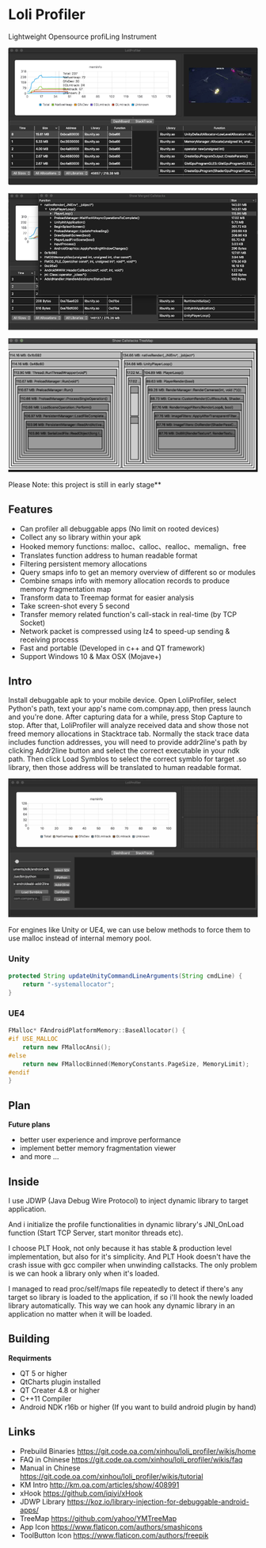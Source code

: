 # Loli Profiler

Lightweight Opensource profiLing Instrument

![](res/images/macos.png)

![](res/images/macos_2.png)

![](res/images/treemap.gif)

Please Note: this project is still in early stage**

## Features

- Can profiler all debuggable apps (No limit on rooted devices)
- Collect any so library within your apk
- Hooked memory functions: malloc、calloc、realloc、memalign、free
- Translates function address to human readable format
- Filtering persistent memory allocations
- Query smaps info to get an memory overview of different so or modules
- Combine smaps info with memory allocation records to produce memory fragmentation map
- Transform data to Treemap format for easier analysis 
- Take screen-shot every 5 second
- Transfer memory related function's call-stack in real-time (by TCP Socket)
- Network packet is compressed using lz4 to speed-up sending & receiving process
- Fast and portable (Developed in c++ and QT framework)
- Support Windows 10 & Max OSX (Mojave+)

## Intro

Install debuggable apk to your mobile device. Open LoliProfiler, select Python's path, text your app's name com.compnay.app, then press launch and you're done. After capturing data for a while, press Stop Capture to stop. After that, LoliProfiler will analyze received data and show those not freed memory allocations in Stacktrace tab. Normally the stack trace data includes function addresses, you will need to provide addr2line's path by clicking Addr2line button and select the correct executable in your ndk path. Then click Load Symblos to select the correct symblo for target .so library, then those address will be translated to human readable format.

![](res/images/screenshot.gif)

For engines like Unity or UE4, we can use below methods to force them to use malloc instead of internal memory pool. 

### Unity

```java
protected String updateUnityCommandLineArguments(String cmdLine) {
    return "-systemallocator";
}
```

### UE4

```c++
FMalloc* FAndroidPlatformMemory::BaseAllocator() {
#if USE_MALLOC
    return new FMallocAnsi();
#else
    return new FMallocBinned(MemoryConstants.PageSize, MemoryLimit);
#endif
}
```

## Plan

**Future plans**

* better user experience and improve performance
* implement better memory fragmentation viewer 
* and more ... 

## Inside

I use JDWP (Java Debug Wire Protocol) to inject dynamic library to target application.

And i initialize the profile functionalities in dynamic library's JNI_OnLoad function (Start TCP Server, start monitor threads etc).

I choose PLT Hook, not only because it has stable & production level implementation, but also for it's simplicity. And PLT Hook doesn't have the crash issue with gcc compiler when unwinding callstacks. The only problem is we can hook a library only when it's loaded.

I managed to read proc/self/maps file repeatedly to detect if there's any target so library is loaded to the application, if so i'll hook the newly loaded library automatically. This way we can hook any dynamic library in an application no matter when it will be loaded.

## Building

**Requirments**

* QT 5 or higher
* QtCharts plugin installed
* QT Creater 4.8 or higher
* C++11 Compiler
* Android NDK r16b or higher (If you want to build android plugin by hand)

## Links

* Prebuild Binaries https://git.code.oa.com/xinhou/loli_profiler/wikis/home
* FAQ in Chinese https://git.code.oa.com/xinhou/loli_profiler/wikis/faq
* Manual in Chinese https://git.code.oa.com/xinhou/loli_profiler/wikis/tutorial
* KM Intro http://km.oa.com/articles/show/408991
* xHook https://github.com/iqiyi/xHook
* JDWP Library https://koz.io/library-injection-for-debuggable-android-apps/
* TreeMap https://github.com/yahoo/YMTreeMap
* App Icon https://www.flaticon.com/authors/smashicons
* ToolButton Icon https://www.flaticon.com/authors/freepik
